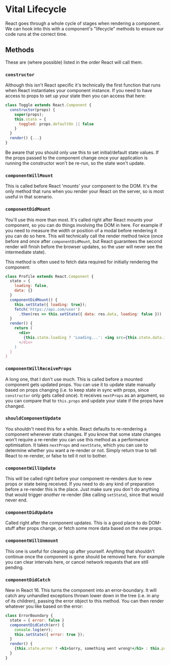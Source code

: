 # Vital Lifecycle

React goes through a whole cycle of stages when rendering a component. We can hook into this with a component's "lifecycle" methods to ensure our code runs at the correct time.

## Methods

These are (where possible) listed in the order React will call them.

### `constructor`

Although this isn't React specific it's technically the first function that runs when React instantiates your component instance. If you need to have access to props to set up your state then you can access that here:

```jsx
class Toggle extends React.Component {
  constructor(props) {
    super(props);
    this.state = {
      toggled: props.defaultOn || false
    }
  }
  render() {...}
}
```

Be aware that you should only use this to set initial/default state values. If the props passed to the component change once your application is running the constructor won't be re-run, so the state won't update.

### `componentWillMount`

This is called before React 'mounts' your component to the DOM. It's the only method that runs when you render your React on the server, so is most useful in that scenario.

### `componentDidMount`

You'll use this more than most. It's called right after React mounts your component, so you can do things involving the DOM in here. For example if you need to measure the width or position of a modal before rendering it you can do so here. This will technically call the render method twice (once before and once after `componentDidMount`, but React guarantees the second render will finish before the browser updates, so the user will never see the intermediate state).

This method is often used to fetch data required for initially rendering the component:

```jsx
class Profile extends React.Component {
  state = {
    loading: false,
    data: {}
  }
  componentDidMount() {
    this.setState({ loading: true});
    fetch('https://api.com/user')
      .then(res => this.setState({ data: res.data, loading: false }))
  }
  render() {
    return (
      <div>
        {this.state.loading ? 'Loading...': <img src={this.state.data.imgUrl}} />
      </div>
    )
  }
}
```

### `componentWillReceiveProps`

A long one, that I don't use much. This is called before a mounted component gets updated props. You can use it to update state manually based on props changing (i.e. to keep state in sync with props, since `constructor` only gets called once). It receives `nextProps` as an argument, so you can compare that to `this.props` and update your state if the props have changed.

### `shouldComponentUpdate`

You shouldn't need this for a while. React defaults to re-rendering a component whenever state changes. If you know that some state changes won't require a re-render you can use this method as a performance optimisation. It takes `nextProps` and `nextState`, which you can use to determine whether you want a re-render or not. Simply return true to tell React to re-render, or false to tell it not to bother.

### `componentWillUpdate`

This will be called right before your component re-renders due to new props or state being received. If you need to do any kind of preparation before a re-render this is the place. Just make sure you don't do anything that would trigger _another_ re-render (like calling `setState`), since that would never end.

### `componentDidUpdate`

Called right after the component updates. This is a good place to do DOM-stuff after props change, or fetch some more data based on the new props.

### `componentWillUnmount`

This one is useful for cleaning up after yourself. Anything that shouldn't continue once the component is gone should be removed here. For example you can clear intervals here, or cancel network requests that are still pending.

### `componentDidCatch`

New in React 16. This turns the component into an error-boundary. It will catch any unhandled exceptions thrown lower down in the tree (i.e. in any of its children), passing the error object to this method. You can then render whatever you like based on the error:

```jsx
class ErrorBoundary {
  state = { error: false }
  componentDidCatch(err) {
    console.log(err);
    this.setState({ error: true });
  }
  render() {
    {this.state.error ? <h1>Sorry, something went wrong!</h1> : this.props.children}
  }
}
```
